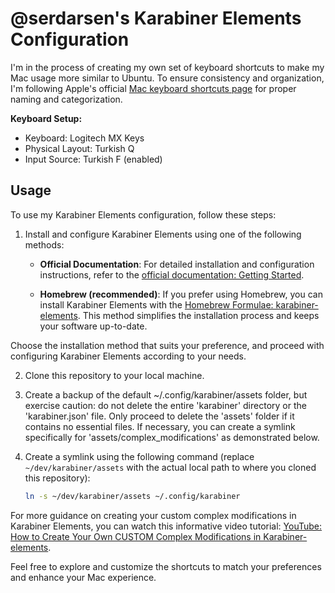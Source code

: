 # @serdarsen's Karabiner Elements Configuration

I'm in the process of creating my own set of keyboard shortcuts to make my Mac usage more similar to Ubuntu. To ensure consistency and organization, I'm following Apple's official [Mac keyboard shortcuts page](https://support.apple.com/en-us/HT201236) for proper naming and categorization.

**Keyboard Setup:**
- Keyboard: Logitech MX Keys
- Physical Layout: Turkish Q
- Input Source: Turkish F (enabled)

## Usage

To use my Karabiner Elements configuration, follow these steps:

1. Install and configure Karabiner Elements using one of the following methods:

   - **Official Documentation**: For detailed installation and configuration instructions, refer to the [official documentation: Getting Started](https://karabiner-elements.pqrs.org/docs/getting-started/).

   - **Homebrew (recommended)**: If you prefer using Homebrew, you can install Karabiner Elements with the [Homebrew Formulae: karabiner-elements](https://formulae.brew.sh/cask/karabiner-elements).
     This method simplifies the installation process and keeps your software up-to-date.

Choose the installation method that suits your preference, and proceed with configuring Karabiner Elements according to your needs.

2. Clone this repository to your local machine.

3. Create a backup of the default ~/.config/karabiner/assets folder, but exercise caution: do not delete the entire 'karabiner' directory or the 'karabiner.json' file. Only proceed to delete the 'assets' folder if it contains no essential files. If necessary, you can create a symlink specifically for 'assets/complex_modifications' as demonstrated below.

4. Create a symlink using the following command (replace `~/dev/karabiner/assets` with the actual local path to where you cloned this repository):
   ```sh
   ln -s ~/dev/karabiner/assets ~/.config/karabiner
   ```


For more guidance on creating your custom complex modifications in Karabiner Elements, you can watch this informative video tutorial: [YouTube: How to Create Your Own CUSTOM Complex Modifications in Karabiner-elements](https://www.youtube.com/watch?v=iiSIaMD4vqY).

Feel free to explore and customize the shortcuts to match your preferences and enhance your Mac experience.